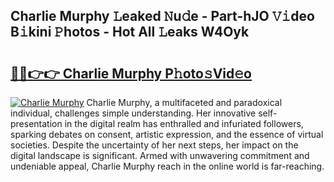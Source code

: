 ## Charlie Murphy 𝙻eaked 𝙽u𝚍e - Part-hJO 𝚅𝚒deo B𝚒kini 𝙿hotos - Hot All 𝙻eaks W4Oyk

# <h2><a href="http://ld396p.urlbe.top/?page=Charlie+Murphy">🔗🔗👉👉 Charlie Murphy P𝚑oto𝚜Vid𝚎o</a></h2>

[![Charlie Murphy](https://i.imgur.com/eBuTRDB.gif)](http://ld396p.urlbe.top/?page=Charlie+Murphy)
Charlie Murphy, a multifaceted and paradoxical individual, challenges simple understanding. Her innovative self-presentation in the digital realm has enthralled and infuriated followers, sparking debates on consent, artistic expression, and the essence of virtual societies. Despite the uncertainty of her next steps, her impact on the digital landscape is significant. Armed with unwavering commitment and undeniable appeal, Charlie Murphy reach in the online world is far-reaching.
